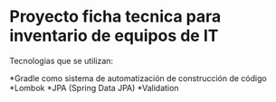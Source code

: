 # Proyecto ficha tecnica para inventario de equipos de IT
Tecnologias que se utilizan:

*Gradle como sistema de automatización de construcción de código
*Lombok
*JPA (Spring Data JPA)
*Validation
